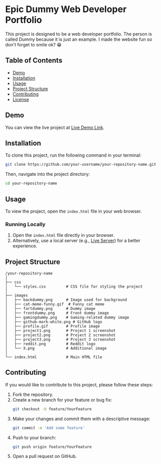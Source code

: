 
# Epic Dummy Web Developer Portfolio

This project is designed to be a web developer portfolio. The person is called Dummy because it is just an example. I made the website fun so don't forget to smile ok? 😁

## Table of Contents
- [Demo](#demo)
- [Installation](#installation)
- [Usage](#usage)
- [Project Structure](#project-structure)
- [Contributing](#contributing)   
- [License](#license)

## Demo

You can view the live project at [Live Demo Link](http://your-live-demo-link.com).

## Installation

To clone this project, run the following command in your terminal:

```bash
git clone https://github.com/your-username/your-repository-name.git
```

Then, navigate into the project directory:

```bash
cd your-repository-name
```

## Usage

To view the project, open the `index.html` file in your web browser. 

### Running Locally

1. Open the `index.html` file directly in your browser.
2. Alternatively, use a local server (e.g., [Live Server](https://marketplace.visualstudio.com/items?itemName=ritwickdey.LiveServer)) for a better experience.

## Project Structure

```
/your-repository-name
│
├── css
│   └── styles.css         # CSS file for styling the project
│
├── images
│   ├── backdummy.png      # Image used for background
│   ├── cat-meme-funny.gif  # Funny cat meme
│   ├── fartdummy.png      # Dummy image
│   ├── frontdummy.png     # Front dummy image
│   ├── gamingdummy.png    # Gaming-related dummy image
│   ├── github-mark-white.png # GitHub logo
│   ├── profile.gif        # Profile image
│   ├── project1.png       # Project 1 screenshot
│   ├── project2.png       # Project 2 screenshot
│   ├── project3.png       # Project 3 screenshot
│   ├── reddit.png         # Reddit logo
│   └── X.png              # Additional image
│
└── index.html             # Main HTML file
```

## Contributing

If you would like to contribute to this project, please follow these steps:

1. Fork the repository.
2. Create a new branch for your feature or bug fix:
   ```bash
   git checkout -b feature/YourFeature
   ```
3. Make your changes and commit them with a descriptive message:
   ```bash
   git commit -m 'Add some feature'
   ```
4. Push to your branch:
   ```bash
   git push origin feature/YourFeature
   ```
5. Open a pull request on GitHub.



